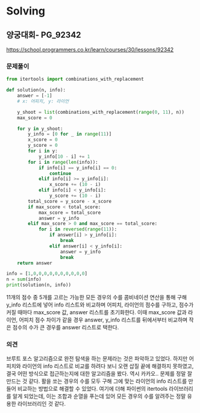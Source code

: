 # Solving

## 양궁대회- PG_92342
https://school.programmers.co.kr/learn/courses/30/lessons/92342
### 문제풀이
```python
from itertools import combinations_with_replacement

def solution(n, info):
    answer = [-1]
    # x: 어피치, y: 라이언

    y_shoot = list(combinations_with_replacement(range(0, 11), n))
    max_score = 0

    for y in y_shoot:
        y_info = [0 for _ in range(11)]
        x_score = 0
        y_score = 0
        for i in y:
            y_info[10 - i] += 1
        for i in range(len(info)):
            if info[i] == y_info[i] == 0:
                continue
            elif info[i] >= y_info[i]:
                x_score += (10 - i)
            elif info[i] < y_info[i]:
                y_score += (10 - i)
        total_score = y_score - x_score
        if max_score < total_score:
            max_score = total_score
            answer = y_info
        elif max_score > 0 and max_score == total_score:
            for i in reversed(range(11)):
                if answer[i] > y_info[i]:
                    break
                elif answer[i] < y_info[i]:
                    answer = y_info
                    break
    return answer

info = [1,0,0,0,0,0,0,0,0,0,0]
n = sum(info)
print(solution(n, info))
```
11개의 점수 중 5개를 고르는 가능한 모든 경우의 수를 콤비네이션 연산을 통해 구해 y_info 리스트에 넣어 info 리스트와 비교하며 어피치, 라이언의 점수를 구하고, 점수가 커질 때마다 max_score 값, answer 리스트를 초기화한다. 이때 max_score 값과 라이언, 어피치 점수 차이가 같을 경우 answer, y_info 리스트를 뒤에서부터 비교하며 작은 점수의 수가 큰 경우를 answer 리스트로 택한다.
### 의견
브루트 포스 알고리즘으로 완전 탐색을 하는 문제라는 것은 파악하고 있었다. 하지만 어피치와 라이언의 info 리스트로 비교를 하려다 보니 오랜 삽질 끝에 해결하지 못하였고, 결국 어떤 방식으로 접근하는지에 대한 알고리즘을 봤다. 역시 카카오.. 문제를 정말 잘 만드는 것 같다. 활을 쏘는 경우의 수를 모두 구해 그에 맞는 라이언의 info 리스트를 만들어 비교하는 방법으로 해결할 수 있었다. 
여기에 더해 파이썬의 itertools 라이브러리를 알게 되었는데, 이는 조합과 순열을 푸는데 있어 모든 경우의 수를 알려주는 정말 유용한 라이브러리인 것 같다.